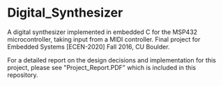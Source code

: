 # Digital_Synthesizer
A digital synthesizer implemented in embedded C for the MSP432 microcontroller, taking input from a MIDI controller. Final project for Embedded Systems [ECEN-2020] Fall 2016, CU Boulder.

For a detailed report on the design decisions and implementation for this project, please see "Project_Report.PDF" which is included in this repository.
